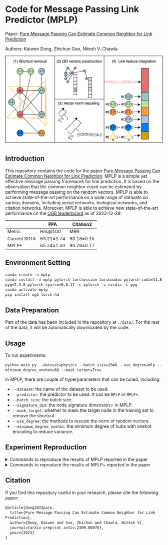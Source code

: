 # Code for Message Passing Link Predictor (MPLP)
Paper: [Pure Message Passing Can Estimate Common Neighbor for Link Prediction](https://arxiv.org/abs/2309.00976)

Authors: Kaiwen Dong, Zhichun Guo, Nitesh V. Chawla

![Framework of MPLP](misc/diagram-framework.png)

## Introduction
This repository contains the code for the paper [Pure Message Passing Can Estimate Common Neighbor for Link Prediction](https://arxiv.org/abs/2309.00976). MPLP is a simple yet effective message passing framework for link prediction. It is based on the observation that the common neighbor count can be estimated by performing message passing on the random vectors. MPLP is able to achieve state-of-the-art performance on a wide range of datasets on various domains, including social networks, biological networks, and citation networks. Moreover, MPLP is able to achieve new state-of-the-art performance on the [OGB leaderboard](https://ogb.stanford.edu/docs/leader_linkprop/) as of 2023-12-28:

|              | PPA        | Citation2   |
|--------------|------------|-------------|
| Metric       | Hits@100   | MRR         |
| Current SOTA | 63.22±1.74 | 90.18±0.15 |
| MPLP+        | 65.24±1.50 | 90.76±0.17  |



## Environment Setting
```
conda create -n mplp
conda install -n mplp pytorch torchvision torchaudio pytorch-cuda=11.8 pyg=2.3.0 pytorch-sparse=0.6.17 -c pytorch -c nvidia -c pyg
conda activate mplp
pip install ogb torch-hd
```

## Data Preparation
Part of the data has been included in the repository at `./data/`. For the rest of the data, it will be automatically downloaded by the code.

## Usage

To run experiments:
```
python main.py --dataset=physics --batch_size=2048 --use_degree=mlp --minimum_degree_onehot=60 --mask_target=True
```

In MPLP, there are couple of hyperparameters that can be tuned, including:

- `--dataset`: the name of the dataset to be used.
- `--predictor`: the predictor to be used. It can be `MPLP` or `MPLP+`.
- `--batch_size`: the batch size.
- `--signature_dim`: the node signature dimension `F` in MPLP.
- `--mask_target`: whether to mask the target node in the training set to remove the shortcut.
- `--use_degree`: the methods to rescale the norm of random vectors.
- `--minimum_degree_onehot`: the minimum degree of hubs with onehot encoding to reduce variance.


## Experiment Reproduction

<details>
<summary>Commands to reproduce the results of MPLP reported in the paper</summary>

### USAir
```
python main.py --dataset=USAir --xdp=0.8 --feat_dropout=0.05 --label_dropout=0.2 --use_embedding=True --batch_size=512 --weight_decay=0.001 --lr=0.0015 --encoder=puregcn
```
### NS
```
python main.py --dataset=NS --xdp=0.5 --feat_dropout=0.05 --label_dropout=0.2 --batch_size=512 --use_degree=mlp --lr=0.01
```
### PB
```
python main.py --dataset=PB --xdp=0.8 --feat_dropout=0.2 --label_dropout=0.6 --batch_size=512 --lr=0.0015 --batchnorm_affine=False
```
### Yeast
```
python main.py --dataset=Yeast --xdp=0.8 --feat_dropout=0.2 --label_dropout=0.2 --use_embedding=True --batch_size=512 --use_degree=RA --lr=0.0015 --encoder=puregcn --batchnorm_affine=False
```
### C.ele
```
python main.py --dataset=Celegans --xdp=0.8 --feat_dropout=0.6 --use_embedding=True --batch_size=512 --weight_decay=0.001 --use_degree=AA --lr=0.0015
```
### Power
```
python main.py --dataset=Power --xdp=0.8 --feat_dropout=0.2 --label_dropout=0.05 --use_embedding=True --batch_size=512 --weight_decay=0.001 --lr=0.0015 --encoder=puregcn
```
### Router
```
python main.py --dataset=Router --xdp=0.8 --feat_dropout=0.2 --label_dropout=0.05 --batch_size=512 --use_degree=mlp --encoder=puregcn
```
### E.coli
```
python main.py --dataset=Ecoli --xdp=0.8 --feat_dropout=0.05 --label_dropout=0.6 --use_embedding=True --batch_size=512 --use_degree=RA --batchnorm_affine=False
```
### CS
```
python main.py --dataset=cs --xdp=0.5 --feat_dropout=0.6 --label_dropout=0.05 --batch_size=4096 --use_degree=mlp --lr=0.01 --batchnorm_affine=False --patience=40
```
### Physics
```
python main.py --dataset=physics --xdp=0.1 --feat_dropout=0.2 --label_dropout=0.05 --batch_size=4096 --use_degree=mlp --encoder=puregcn --batchnorm_affine=False --patience=40
```
### Computers
```
python main.py --dataset=computers --xdp=0.1 --feat_dropout=0.2 --label_dropout=0.2 --batch_size=4096 --use_degree=mlp --minimum_degree_onehot=80 --use_embedding=True --patience=40
```
### Photo
```
python main.py --dataset=photos --xdp=0.5 --feat_dropout=0.05 --label_dropout=0.6 --batch_size=4096 --use_degree=mlp --minimum_degree_onehot=80 --lr=0.01 --use_embedding=True --batchnorm_affine=False --patience=40
```
### Collab
```
python main.py --dataset=ogbl-collab --use_embedding=True --batch_size=32768 --use_degree=mlp --patience=40 --log_steps=1 --year=2010 --use_valedges_as_input=True --xdp=0.8 --feat_dropout=0.6 --label_dropout=0.2
```

### Collab (no feat)
```
python main.py --dataset=ogbl-collab --use_feature=False --batch_size=8192 --mask_target=True --weight_decay=0 --use_degree=mlp --patience=40 --log_steps=1 --minimum_degree_onehot=50 --year=2010 --use_valedges_as_input=True --signature_dim=6000
```
[/logs/no_feat_ogbl-collab_jobID_769579_PID_606228_1690552809.log/]: #

</details>


<details>
<summary>Commands to reproduce the results of MPLP+ reported in the paper</summary>
### PPA
```
python main.py --dataset=ogbl-ppa --use_feature=False --batch_size=32768 --predictor=MPLP+ --use_degree=RA --patience=20 --log_steps=1 --xdp=0.5 --label_dropout=0.6 --use_embedding=True --metric=Hits@100 --runs=10 --test_batch_size=32768
```
### Citation2
```
python main.py --dataset=ogbl-citation2 --use_feature=False --batch_size=261424 --predictor=MPLP+ --use_degree=RA --patience=20 --log_steps=1 --xdp=0.8 --feat_dropout=0.05 --label_dropout=0.6 --encoder=puregcn --use_embedding=True --signature_dim=512 --minimum_degree_onehot=1500 --runs=10 --test_batch_size=3000000
```
### USAir
```
python main.py --dataset=USAir --xdp=0.8 --feat_dropout=0.05 --label_dropout=0.6 --use_embedding=True --batch_size=512 --weight_decay=0.001 --use_degree=RA --lr=0.0015 --encoder=puregcn --batchnorm_affine=False --predictor=MPLP+
```
### NS
```
python main.py --dataset=NS --xdp=0.5 --feat_dropout=0.05 --label_dropout=0.2 --batch_size=512 --weight_decay=0.001 --use_degree=mlp --encoder=puregcn --batchnorm_affine=False --predictor=MPLP+
```
### PB
```
python main.py --dataset=PB --xdp=0.8 --feat_dropout=0.2 --use_embedding=True --batch_size=512 --batchnorm_affine=False --predictor=MPLP+
```
### Yeast
```
python main.py --dataset=Yeast --xdp=0.8 --feat_dropout=0.05 --label_dropout=0.05 --use_embedding=True --batch_size=512 --use_degree=RA --encoder=puregcn --predictor=MPLP+
```
### C.ele
```
python main.py --dataset=Celegans --xdp=0.5 --feat_dropout=0.6 --use_embedding=True --batch_size=512 --use_degree=RA --lr=0.0015 --predictor=MPLP+
```
### Power
```
python main.py --dataset=Power --xdp=0.8 --label_dropout=0.2 --use_embedding=True --batch_size=512 --weight_decay=0.001 --lr=0.0015 --encoder=puregcn --predictor=MPLP+
```
### Router
```
python main.py --dataset=Router --xdp=0.8 --feat_dropout=0.05 --label_dropout=0.05 --batch_size=512 --use_degree=mlp --predictor=MPLP+
```
### E.coli
```
python main.py --dataset=Ecoli --xdp=0.8 --feat_dropout=0.05 --label_dropout=0.6 --use_embedding=True --batch_size=512 --batchnorm_affine=False --predictor=MPLP+
```
### CS
```
python main.py --dataset=cs --xdp=0.5 --feat_dropout=0.2 --label_dropout=0.2 --batch_size=4096 --predictor=MPLP+ --use_degree=mlp --minimum_degree_onehot=150 --encoder=puregcn --patience=40
```
### Physics
```
python main.py --dataset=physics --xdp=0.5 --feat_dropout=0.2 --label_dropout=0.2 --batch_size=4096 --predictor=MPLP+ --use_degree=mlp --encoder=puregcn --batchnorm_affine=False --patience=40
```
### Computers
```
python main.py --dataset=computers --xdp=0.8 --label_dropout=0.05 --batch_size=4096 --predictor=MPLP+ --use_degree=AA --minimum_degree_onehot=150 --use_embedding=True --patience=40
```
### Photo
```
python main.py --dataset=photos --xdp=0.8 --label_dropout=0.2 --batch_size=4096 --predictor=MPLP+ --use_degree=mlp --minimum_degree_onehot=150 --encoder=puregcn --use_embedding=True --batchnorm_affine=False --patience=40
```
### Collab
```
python main.py --dataset=ogbl-collab --use_embedding=True --batch_size=32768 --predictor=MPLP+ --use_degree=mlp --patience=40 --log_steps=1 --minimum_degree_onehot=100 --year=2010 --use_valedges_as_input=True --xdp=0.8 --feat_dropout=0.2 --label_dropout=0.2
```

</details>

## Citation
If you find this repository useful in your research, please cite the following paper:
```
@article{dong2023pure,
  title={Pure Message Passing Can Estimate Common Neighbor for Link Prediction},
  author={Dong, Kaiwen and Guo, Zhichun and Chawla, Nitesh V},
  journal={arXiv preprint arXiv:2309.00976},
  year={2023}
}
```